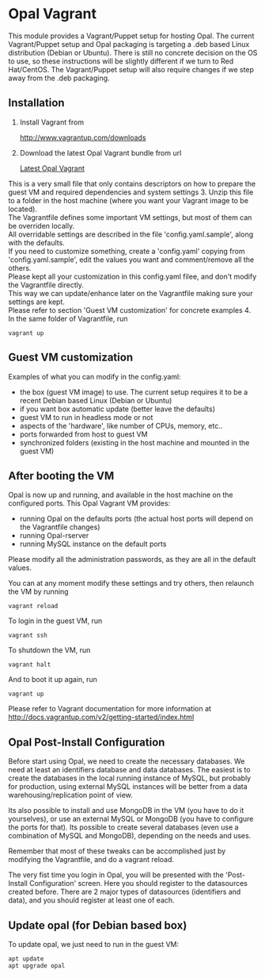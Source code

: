 # Opal Vagrant

This module provides a Vagrant/Puppet setup for hosting Opal.
The current Vagrant/Puppet setup and Opal packaging is targeting a .deb based Linux distribution (Debian or Ubuntu).
There is still no concrete decision on the OS to use, so these instructions will be slightly different if we turn to Red Hat/CentOS.
The Vagrant/Puppet setup will also require changes if we step away from the .deb packaging.

## Installation

1. Install Vagrant from

    http://www.vagrantup.com/downloads
2. Download the latest Opal Vagrant bundle from url

    [Latest Opal Vagrant](http://repo.thehyve.nl/service/local/artifact/maven/redirect?r=snapshots&g=org.obiba.opal&a=opal-vagrant&e=zip&v=LATEST&c=vagrant)

This is a very small file that only contains descriptors on how to prepare the guest VM and required dependencies and system settings
3. Unzip this file to a folder in the host machine (where you want your Vagrant image to be located).<br>
The Vagrantfile defines some important VM settings, but most of them can be overriden locally.<br>
All overridable settings are described in the file 'config.yaml.sample', along with the defaults.<br>
If you need to customize something, create a 'config.yaml' copying from 'config.yaml.sample', edit the values you want and comment/remove all the others.<br>
Please kept all your customization in this config.yaml filee, and don't modify the Vagrantfile directly.<br>
This way we can update/enhance later on the Vagrantfile making sure your settings are kept.<br>
Please refer to section 'Guest VM customization' for concrete examples
4. In the same folder of Vagrantfile, run

    vagrant up


## Guest VM customization

Examples of what you can modify in the config.yaml:
* the box (guest VM image) to use. The current setup requires it to be a recent Debian based Linux (Debian or Ubuntu)
* if you want box automatic update (better leave the defaults)
* guest VM to run in headless mode or not
* aspects of the 'hardware', like number of CPUs, memory, etc..
* ports forwarded from host to guest VM
* synchronized folders (existing in the host machine and mounted in the guest VM)

## After booting the VM

Opal is now up and running, and available in the host machine on the configured ports.
This Opal Vagrant VM provides:
* running Opal on the defaults ports (the actual host ports will depend on the Vagrantfile changes)
* running Opal-rserver
* running MySQL instance on the default ports

Please modify all the administration passwords, as they are all in the default values.

You can at any moment modify these settings and try others, then relaunch the VM by running

    vagrant reload

To login in the guest VM, run

    vagrant ssh

To shutdown the VM, run

    vagrant halt

And to boot it up again, run

    vagrant up

Please refer to Vagrant documentation for more information at
    http://docs.vagrantup.com/v2/getting-started/index.html

## Opal Post-Install Configuration

Before start using Opal, we need to create the necessary databases.
We need at least an identifiers database and data databases.
The easiest is to create the databases in the local running instance of MySQL, but probably for production,
using external MySQL instances will be better from a data warehousing/replication point of view.

Its also possible to install and use MongoDB in the VM (you have to do it yourselves),
or use an external MySQL or MongoDB (you have to configure the ports for that).
Its possible to create several databases (even use a combination of MySQL and MongoDB), depending on the needs and uses.

Remember that most of these tweaks can be accomplished just by modifying the Vagrantfile, and do a vagrant reload.

The very fist time you login in Opal, you will be presented with the 'Post-Install Configuration' screen.
Here you should register to the datasources created before.
There are 2 major types of datasources (identifiers and data), and you should register at least one of each.

## Update opal (for Debian based box)

To update opal, we just need to run in the guest VM:

    apt update
    apt upgrade opal
